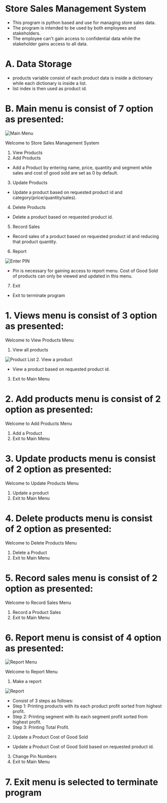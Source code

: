 # Store Sales Management System
-	This program is python based and use for managing store sales data.
-	The program is intended to be used by both employees and stakeholders.
-	The employee can't gain access to confidential data while the stakeholder gains access to all data.

# A.	Data Storage
-	products variable consist of each product data is inside a dictionary while each dictionary is inside a list.
-	list index is then used as product id.

# B.	Main menu is consist of 7 option as presented:

![Main Menu](https://github.com/VinZpb/Python-Store-Sales-Management-Apps/assets/139098818/93398104-f1d5-4130-952a-89a0d47a9554)

Welcome to Store Sales Management System
1.	View Products         
2.	Add Products
-	Add a Product by entering name, price, quantity and segment while sales and cost of good sold are set as 0 by default.
3.	Update Products
-	Update a product based on requested product id and category(price/quantity/sales).
4.	Delete Products
-	Delete a product based on requested product id.
5.	Record Sales
-	Record sales of a product based on requested product id and reducing that product quantity.
6.	Report

![Enter PIN](https://github.com/VinZpb/Python-Store-Sales-Management-Apps/assets/139098818/6575168a-a1a2-49ee-900d-3ddd4d8445b8)
-	Pin is necessary for gaining access to report menu. Cost of Good Sold of products can only be viewed and updated in this menu.
7.	Exit
-	Exit to terminate program 

# 1.	Views menu is consist of 3 option as presented:
Welcome to View Products Menu
1.	View all products
   
![Product List](https://github.com/VinZpb/Python-Store-Sales-Management-Apps/assets/139098818/285aebad-35cf-4c26-9a38-e9832d78a562)
2.	View a product
-	View a product based on requested product id.
3.	Exit to Main Menu

# 2.	Add products menu is consist of 2 option as presented:
Welcome to Add Products Menu
1.	Add a Product
2.	Exit to Main Menu

# 3.	Update products menu is consist of 2 option as presented:
Welcome to Update Products Menu
1.	Update a product
2.	Exit to Main Menu

# 4.	Delete products menu is consist of 2 option as presented:
Welcome to Delete Products Menu
1.	Delete a Product
2.	Exit to Main Menu

# 5.	Record sales menu is consist of 2 option as presented:
Welcome to Record Sales Menu
1.	Record a Product Sales
2.	Exit to Main Menu

# 6.	Report menu is consist of 4 option as presented:

![Report Menu](https://github.com/VinZpb/Python-Store-Sales-Management-Apps/assets/139098818/df3321bd-5613-48e9-a43e-da3f6fc72171)

Welcome to Report Menu
1.	Make a report

![Report](https://github.com/VinZpb/Python-Store-Sales-Management-Apps/assets/139098818/a239681f-6442-477e-a193-0f89f2b6c884)
-	Consist of 3 steps as follows:
-	Step 1: Printing products with its each product profit sorted from highest profit.
-	Step 2: Printing segment with its each segment profit sorted from highest profit.
-	Step 3: Printing Total Profit.   
2.	Update a Product Cost of Good Sold
-	Update a Product Cost of Good Sold based on requested product id.
3.	Change Pin Numbers
4.	Exit to Main Menu

# 7.  Exit menu is selected to terminate program
